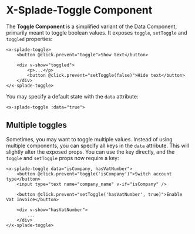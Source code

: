 # X-Splade-Toggle Component

The **Toggle Component** is a simplified variant of the Data Component, primarily meant to toggle boolean values. It exposes `toggle`, `setToggle` and `toggled` properties:

```blade
<x-splade-toggle>
    <button @click.prevent="toggle">Show text</button>

    <div v-show="toggled">
        <p>...</p>
        <button @click.prevent="setToggle(false)">Hide text</button>
    </div>
</x-splade-toggle>
```

You may specify a default state with the `data` attribute:

```blade
<x-splade-toggle :data="true">
```

## Multiple toggles

Sometimes, you may want to toggle multiple values. Instead of using multiple components, you can specify all keys in the `data` attribute. This will slightly alter the exposed props. You can use the key directly, and the `toggle` and `setToggle` props now require a key:

```blade
<x-splade-toggle data="isCompany, hasVatNumber">
    <button @click.prevent="toggle('isCompany')">Switch account type</button>
    <input type="text name="company_name" v-if="isCompany" />

    <button @click.prevent="setToggle('hasVatNumber', true)">Enable Vat Invoice</button>

    <div v-show="hasVatNumber">
        ...
    </div>
</x-splade-toggle>
```